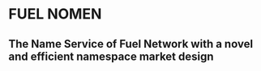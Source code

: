 # FUEL NOMEN

## The Name Service of Fuel Network with a novel and efficient namespace market design
